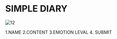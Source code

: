 # SIMPLE DIARY

![12](https://github.com/dev-kimgoeun/simplediary/assets/148428523/43679c83-cccc-47c7-b977-1f6b38a550da)

1.NAME
2.CONTENT
3.EMOTION LEVAL
4. SUBMIT
